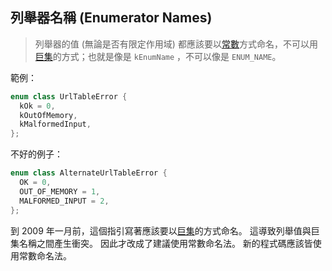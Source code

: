 ## 列舉器名稱 (Enumerator Names)

> 列舉器的值 (無論是否有限定作用域) 都應該要以[常數](constant-names.md)方式命名，不可以用[巨集](macro-names.md)的方式；也就是像是 `kEnumName` ，不可以像是 `ENUM_NAME`。

範例：

```cpp
enum class UrlTableError {
  kOk = 0,
  kOutOfMemory,
  kMalformedInput,
};
```

不好的例子：

```cpp
enum class AlternateUrlTableError {
  OK = 0,
  OUT_OF_MEMORY = 1,
  MALFORMED_INPUT = 2,
};
```

到 2009 年一月前，這個指引寫著應該要以[巨集](macro-names.md)的方式命名。 這導致列舉值與巨集名稱之間產生衝突。 因此才改成了建議使用常數命名法。 新的程式碼應該皆使用常數命名法。
